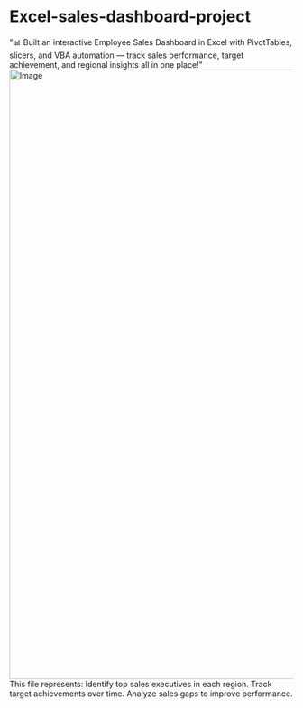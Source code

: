 # Excel-sales-dashboard-project
"📊 Built an interactive Employee Sales Dashboard in Excel with PivotTables, slicers, and VBA automation — track sales performance, target achievement, and regional insights all in one place!"  
<img width="1920" height="1080" alt="Image" src="https://github.com/user-attachments/assets/dcd4538a-7e51-47cf-8662-144ea226c1b5" />
This file represents:
Identify top sales executives in each region.
Track target achievements over time.
Analyze sales gaps to improve performance.
